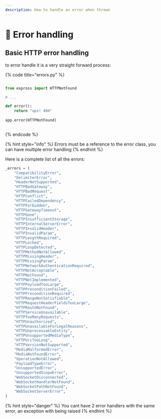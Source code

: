 ```yaml
---
description: How to handle an error when thrown
---
```


# 🛑 Error handling

## Basic HTTP error handling

to error handle it is a very straight forward process:

{% code title="errors.py" %}
```python

from expross import HTTPNotFound

# ...

def error():
    return "ups! 404"
    
app.error(HTTPNotFound)
    
```
{% endcode %}

{% hint style="info" %}
&#x20;Errors must be a reference to the error class, you can have multiple error handling
{% endhint %}

Here is a complete list of all the errors:

```python
_errors = (
    "CompatibilityError",
    "DelimiterError",
    "HeaderNotSupported",
    "HTTPBadGateway",
    "HTTPBadRequest",
    "HTTPConflict",
    "HTTPFailedDependency",
    "HTTPForbidden",
    "HTTPGatewayTimeout",
    "HTTPGone",
    "HTTPInsufficientStorage",
    "HTTPInternalServerError",
    "HTTPInvalidHeader",
    "HTTPInvalidParam",
    "HTTPLengthRequired",
    "HTTPLocked",
    "HTTPLoopDetected",
    "HTTPMethodNotAllowed",
    "HTTPMissingHeader",
    "HTTPMissingParam",
    "HTTPNetworkAuthenticationRequired",
    "HTTPNotAcceptable",
    "HTTPNotFound",
    "HTTPNotImplemented",
    "HTTPPayloadTooLarge",
    "HTTPPreconditionFailed",
    "HTTPPreconditionRequired",
    "HTTPRangeNotSatisfiable",
    "HTTPRequestHeaderFieldsTooLarge",
    "HTTPRouteNotFound",
    "HTTPServiceUnavailable",
    "HTTPTooManyRequests",
    "HTTPUnauthorized",
    "HTTPUnavailableForLegalReasons",
    "HTTPUnprocessableEntity",
    "HTTPUnsupportedMediaType",
    "HTTPUriTooLong",
    "HTTPVersionNotSupported",
    "MediaMalformedError",
    "MediaNotFoundError",
    "OperationNotAllowed",
    "PayloadTypeError",
    "UnsupportedError",
    "UnsupportedScopeError",
    "WebSocketDisconnected",
    "WebSocketHandlerNotFound",
    "WebSocketPathNotFound",
    "WebSocketServerError",
)
```

{% hint style="danger" %}
You cant have 2 error handlers with the same error, an exception with being raised
{% endhint %}
